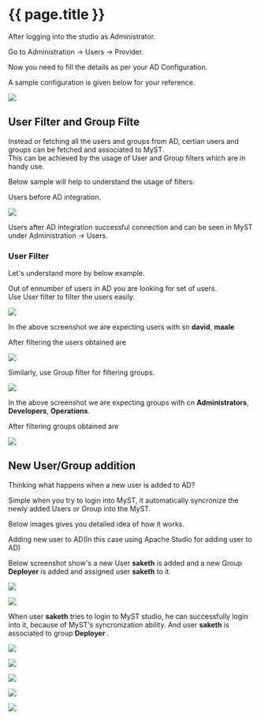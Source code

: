 # {{ page.title }}

After logging into the studio as Administrator.  

Go to Administration -> Users -> Provider.

Now you need to fill the details as per your AD Configuration.

A sample configuration is given below for your reference.

![](img/configuration.png)



## User Filter and Group Filte

Instead or fetching all the users and groups from AD, certian users and groups can be fetched and associated to MyST.  
This can be achieved by the usage of User and Group filters which are in handy use.  

Below sample will help to understand the usage of filters.  

Users before AD integration.  

![](img/users.png)  

Users after AD integration successful connection and can be seen in MyST under Administration -> Users.

### User Filter

Let's understand more by below example.

Out of ennumber of users in AD you are looking for set of users.  
Use User filter to filter the users easily.

![](img/userFilterExample.png)  

In the above screenshot we are expecting users with sn **david**, **maale**

After filtering the users obtained are  

![](img/userFilter.png)
 
Similarly, use Group filter for filtering groups.
  
![](img/groupFilterExample.png)  

In the above screenshot we are expecting groups with cn **Administrators**, **Developers**, **Operations**.

After filtering groups obtained are  

![](img/groupFilter.png)



## New User/Group addition

Thinking what happens when a new user is added to AD?  

Simple when you try to login into MyST, it automatically syncronize the newly added Users or Group into the MyST.  

Below images gives you detailed idea of how it works.  

Adding new user to AD(In this case using Apache Studio for adding user to AD)  

Below screenshot show's a new User **saketh** is added and a new Group **Deployer** is added and assigned user **saketh** to it.

![](img/newUser.png)  

![](img/newGroup.png)  

When user **saketh** tries to login to MyST studio, he can successfully login into it, because of MyST's syncronization ability. And user **saketh** is associated to group **Deployer** .


![](img/userLogin.png)  


![](img/newUserSuccessfullLogin.png)  


![](img/newUserSync.png)  


![](img/newGroupSync.png)  


![](img/newUserGroupsync.png)  